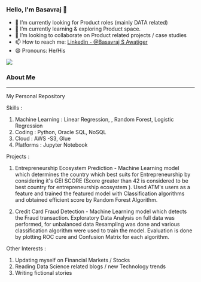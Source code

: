 ### Hello, I'm Basavraj 👋

- 🔭 I’m currently looking for Product roles (mainly DATA related) 
- 🌱 I’m currently learning & exploring Product space.
- 👯 I’m looking to collaborate on Product related projects / case studies
- 📫 How to reach me: [Linkedin - @Basavraj S Awatiger](https://www.linkedin.com/in/basavrajsawatiger-1756ba14b/)
- 😄 Pronouns: He/His

<img src="https://github-readme-stats.vercel.app/api?username=Basavraj-collab&&show_icons=true&title_color=ffffff&icon_color=bb2acf&text_color=daf7dc&bg_color=191919">

### About Me
___________________________________________________________________________________________________________________________________________________________________________________

My Personal Repository

Skills :

  1. Machine Learning : Linear Regression, , Random Forest, Logistic Regression
  2. Coding           : Python, Oracle SQL, NoSQL
  3. Cloud            : AWS -S3, Glue
  4. Platforms        : Jupyter Notebook
 
Projects :

 1. Entrepreneurship Ecosystem Prediction - Machine Learning model which determines the country which best suits for Entrepreneurship by considering it's GEI SCORE (Score           greater than 42 is considered to be best country for entrepreneurship ecosystem ). Used ATM's users as a feature and trained the featured model with Classification               algorithms and obtained efficient score by Random Forest Algorithm.

 2. Credit Card Fraud Detection - Machine Learning model which detects the Fraud transaction. Exploratory Data Analysis on full data was performed, for unbalanced data              Resampling was done and various classification algorithm were used to train the model. Evaluation is done by plotting ROC cure and Confusion Matrix for each algorithm.
  
Other Interests : 

  1. Updating myself on Financial Markets / Stocks
  2. Reading Data Science related blogs / new Technology trends
  3. Writing fictional stories









